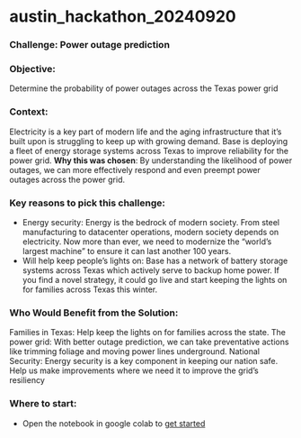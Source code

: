 # austin_hackathon_20240920

### Challenge: Power outage prediction

### Objective:
Determine the probability of power outages across the Texas power grid

### Context:
Electricity is a key part of modern life and the aging infrastructure that it’s built upon is struggling to keep up with growing demand. Base is deploying a fleet of energy storage systems across Texas to improve reliability for the power grid.
**Why this was chosen**: By understanding the likelihood of power outages, we can more effectively respond and even preempt power outages across the power grid.

### Key reasons to pick this challenge:
* Energy security: Energy is the bedrock of modern society. From steel manufacturing to datacenter operations, modern society depends on electricity. Now more than ever, we need to modernize the “world’s largest machine” to ensure it can last another 100 years.
* Will help keep people’s lights on: Base has a network of battery storage systems across Texas which actively serve to backup home power. If you find a novel strategy, it could go live and start keeping the lights on for families across Texas this winter. 

### Who Would Benefit from the Solution:
Families in Texas: Help keep the lights on for families across the state.
The power grid: With better outage prediction, we can take preventative actions like trimming foliage and moving power lines underground. 
National Security: Energy security is a key component in keeping our nation safe. Help us make improvements where we need it to improve the grid’s resiliency

### Where to start:
* Open the notebook in google colab to [get started](https://github.com/BasePowerCompany/austin_hackathon_20240920/blob/main/base_power_outage_prediction.ipynb)

